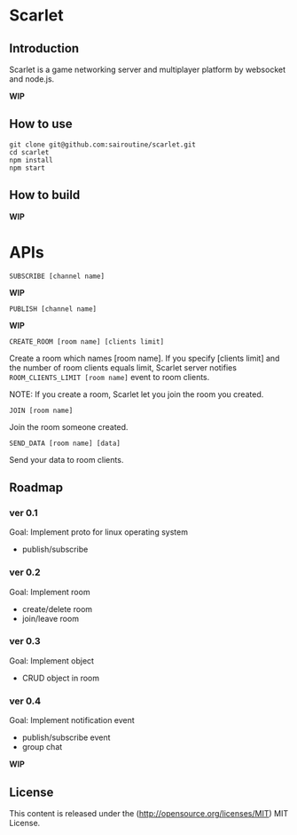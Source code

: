 # Scarlet

## Introduction
Scarlet is a game networking server and multiplayer platform by websocket and node.js.

**WIP**

## How to use
```
git clone git@github.com:sairoutine/scarlet.git
cd scarlet
npm install
npm start
```
## How to build
**WIP**

# APIs
```
SUBSCRIBE [channel name]
```
**WIP**

```
PUBLISH [channel name]
```
**WIP**

```
CREATE_ROOM [room name] [clients limit]
```

Create a room which names [room name].
If you specify [clients limit] and the number of room clients equals limit,
Scarlet server notifies `ROOM_CLIENTS_LIMIT [room name]` event to room clients.

NOTE: If you create a room, Scarlet let you join the room you created.

```
JOIN [room name]
```
Join the room someone created.

```
SEND_DATA [room name] [data]
```
Send your data to room clients.

## Roadmap

### ver 0.1
Goal: Implement proto for linux operating system
- publish/subscribe

### ver 0.2
Goal: Implement room
- create/delete room
- join/leave room

### ver 0.3
Goal: Implement object
- CRUD object in room

### ver 0.4
Goal: Implement notification event
- publish/subscribe event
- group chat

**WIP**

## License
This content is released under the (http://opensource.org/licenses/MIT) MIT License.
